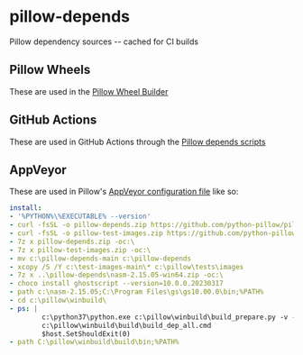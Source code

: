 pillow-depends
==============

Pillow dependency sources -- cached for CI builds

Pillow Wheels
-------------

These are used in the [Pillow Wheel Builder](https://github.com/python-pillow/pillow-wheels)

GitHub Actions
--------------

These are used in GitHub Actions through the [Pillow depends scripts](https://github.com/python-pillow/Pillow/tree/main/depends)

AppVeyor
--------

These are used in Pillow's [AppVeyor configuration file](https://github.com/python-pillow/Pillow/blob/main/.appveyor.yml#L21) like so:

```yaml
install:
- '%PYTHON%\%EXECUTABLE% --version'
- curl -fsSL -o pillow-depends.zip https://github.com/python-pillow/pillow-depends/archive/main.zip
- curl -fsSL -o pillow-test-images.zip https://github.com/python-pillow/test-images/archive/main.zip
- 7z x pillow-depends.zip -oc:\
- 7z x pillow-test-images.zip -oc:\
- mv c:\pillow-depends-main c:\pillow-depends
- xcopy /S /Y c:\test-images-main\* c:\pillow\tests\images
- 7z x ..\pillow-depends\nasm-2.15.05-win64.zip -oc:\
- choco install ghostscript --version=10.0.0.20230317
- path c:\nasm-2.15.05;C:\Program Files\gs\gs10.00.0\bin;%PATH%
- cd c:\pillow\winbuild\
- ps: |
        c:\python37\python.exe c:\pillow\winbuild\build_prepare.py -v --depends=C:\pillow-depends\
        c:\pillow\winbuild\build\build_dep_all.cmd
        $host.SetShouldExit(0)
- path C:\pillow\winbuild\build\bin;%PATH%
```
